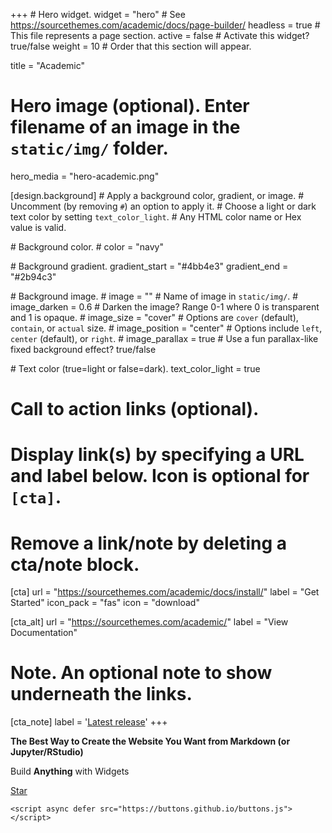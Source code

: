 +++ \# Hero widget. widget = "hero" \# See <https://sourcethemes.com/academic/docs/page-builder/> headless = true \# This file represents a page section. active = false \# Activate this widget? true/false weight = 10 \# Order that this section will appear.

title = "Academic"

# Hero image (optional). Enter filename of an image in the `static/img/` folder.

hero\_media = "hero-academic.png"

[design.background] \# Apply a background color, gradient, or image. \# Uncomment (by removing `#`) an option to apply it. \# Choose a light or dark text color by setting `text_color_light`. \# Any HTML color name or Hex value is valid.

\# Background color. \# color = "navy"

\# Background gradient. gradient\_start = "\#4bb4e3" gradient\_end = "\#2b94c3"

\# Background image. \# image = "" \# Name of image in `static/img/`. \# image\_darken = 0.6 \# Darken the image? Range 0-1 where 0 is transparent and 1 is opaque. \# image\_size = "cover" \# Options are `cover` (default), `contain`, or `actual` size. \# image\_position = "center" \# Options include `left`, `center` (default), or `right`. \# image\_parallax = true \# Use a fun parallax-like fixed background effect? true/false

\# Text color (true=light or false=dark). text\_color\_light = true

# Call to action links (optional).

# Display link(s) by specifying a URL and label below. Icon is optional for `[cta]`.

# Remove a link/note by deleting a cta/note block.

[cta] url = "<https://sourcethemes.com/academic/docs/install/>" label = "Get Started" icon\_pack = "fas" icon = "download"

[cta\_alt] url = "<https://sourcethemes.com/academic/>" label = "View Documentation"

# Note. An optional note to show underneath the links.

[cta\_note] label = '<a class="js-github-release" href="https://sourcethemes.com/academic/updates" data-repo="gcushen/hugo-academic">Latest release<!-- V --></a>' +++

**The Best Way to Create the Website You Want from Markdown (or Jupyter/RStudio)**

Build **Anything** with Widgets

<span style="text-shadow: none;"><a class="github-button" href="https://github.com/gcushen/hugo-academic" data-icon="octicon-star" data-size="large" data-show-count="true" aria-label="Star this on GitHub">Star</a>

```{=html}
<script async defer src="https://buttons.github.io/buttons.js"></script>
```
</span>
